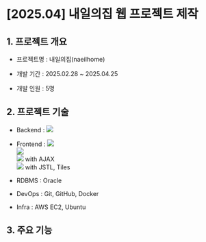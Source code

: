 # [2025.04] 내일의집 웹 프로젝트 제작

## 1. 프로젝트 개요

- 프로젝트명 : 내일의집(naeilhome)

- 개발 기간 : 2025.02.28 ~ 2025.04.25

- 개발 인원 : 5명

## 2. 프로젝트 기술
- Backend : <img src="https://img.shields.io/badge/spring-%236DB33F.svg?style=for-the-badge&logo=spring&logoColor=white" />

- Frontend : <img src="https://img.shields.io/badge/html5-%23E34F26.svg?style=for-the-badge&logo=html5&logoColor=white" /><br><img src="https://img.shields.io/badge/css3-%231572B6.svg?style=for-the-badge&logo=css3&logoColor=white" /><br><img src="https://img.shields.io/badge/jquery-%230769AD.svg?style=for-the-badge&logo=jquery&logoColor=white" /> with AJAX <br><img src="https://img.shields.io/badge/javascript-%23323330.svg?style=for-the-badge&logo=javascript&logoColor=%23F7DF1E" /> with JSTL, Tiles
- RDBMS : Oracle
 
- DevOps : Git, GitHub, Docker
 
- Infra : AWS EC2, Ubuntu

## 3. 주요 기능

